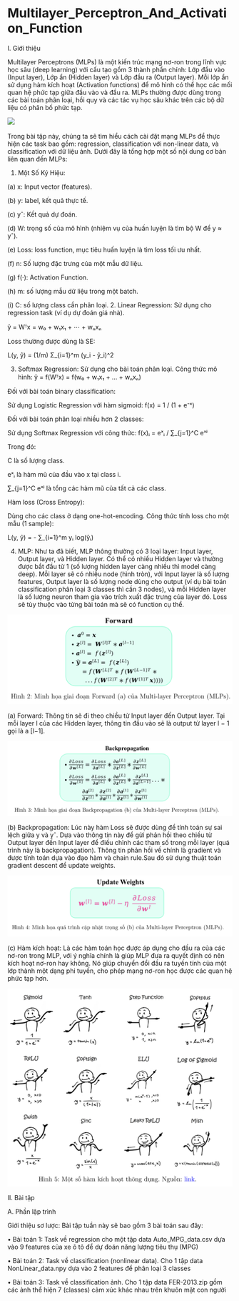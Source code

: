 # Multilayer_Perceptron_And_Activation_Function
I. Giới thiệu

Multilayer Perceptrons (MLPs) là một kiến trúc mạng nơ-ron trong lĩnh vực học sâu (deep
learning) với cấu tạo gồm 3 thành phần chính: Lớp đầu vào (Input layer), Lớp ẩn (Hidden layer)
và Lớp đầu ra (Output layer). Mỗi lớp ẩn sử dụng hàm kích hoạt (Activation functions) để mô
hình có thể học các mối quan hệ phức tạp giữa đầu vào và đầu ra. MLPs thường được dùng
trong các bài toán phân loại, hồi quy và các tác vụ học sâu khác trên các bộ dữ liệu có phân bố
phức tạp.

![ ](Kiến_trúc_các_lớp_MLPs.png)

Trong bài tập này, chúng ta sẽ tìm hiểu cách cài đặt mạng MLPs để thực hiện các task bao
gồm: regression, classification với non-linear data, và classification với dữ liệu ảnh. Dưới đây là
tổng hợp một số nội dung cơ bản liên quan đến MLPs:

1. Một Số Ký Hiệu:

(a) x: Input vector (features).

(b) y: label, kết quả thực tế.

(c) yˆ: Kết quả dự đoán.

(d) W: trọng số của mô hình (nhiệm vụ của huấn luyện là tìm bộ W để y ≈ yˆ).

(e) Loss: loss function, mục tiêu huấn luyện là tìm loss tối ưu nhất.

(f) n: Số lượng đặc trưng của một mẫu dữ liệu.

(g) f(·): Activation Function.

(h) m: số lượng mẫu dữ liệu trong một batch.

(i) C: số lượng class cần phân loại.
2. Linear Regression: Sử dụng cho regression task (ví dụ dự đoán giá nhà).

ŷ = Wᵀx = w₀ + w₁x₁ + ⋯ + wₙxₙ

Loss thường được dùng là SE:

L(y, ŷ) = (1/m) Σ_{i=1}^m (y_i - ŷ_i)^2

3. Softmax Regression: Sử dụng cho bài toán phân loại.
Công thức mô hình:
ŷ = f(Wᵀx) = f(w₀ + w₁x₁ + … + wₙxₙ)

Đối với bài toán binary classification:

Sử dụng Logistic Regression với hàm sigmoid:
f(x) = 1 / (1 + e⁻ˣ)

Đối với bài toán phân loại nhiều hơn 2 classes:

Sử dụng Softmax Regression với công thức:
f(x)ᵢ = eˣᵢ / ∑_{j=1}^C eˣʲ

Trong đó:

C là số lượng class.

eˣᵢ là hàm mũ của đầu vào x tại class i.

∑_{j=1}^C eˣʲ là tổng các hàm mũ của tất cả các class.

Hàm loss (Cross Entropy):

Dùng cho các class ở dạng one-hot-encoding. Công thức tính loss cho một mẫu (1 sample):

L(y, ŷ) = - ∑_{i=1}^m yᵢ log(ŷᵢ)

4. MLP: Như ta đã biết, MLP thông thường có 3 loại layer: Input layer, Output layer, và
Hidden layer. Có thể có nhiều Hidden layer và thường được bắt đầu từ 1 (số lượng hidden
layer càng nhiều thì model càng deep). Mỗi layer sẽ có nhiều node (hình tròn), với Input
layer là số lượng features, Output layer là số lượng node dùng cho output (ví dụ bài toán
classification phân loại 3 classes thì cần 3 nodes), và mỗi Hidden layer là số lượng neuron
tham gia vào trích xuất đặc trưng của layer đó. Loss sẽ tùy thuộc vào từng bài toán mà sẽ
có function cụ thể.

![ ](Forward_MLP.png)

(a) Forward: Thông tin sẽ đi theo chiều từ Input layer đến Output layer. Tại mỗi layer
l của các Hidden layer, thông tin đầu vào sẽ là output từ layer l − 1 gọi là a
[l−1].

![ ](Backpropagation_MLP.png)

(b) Backpropagation: Lúc này hàm Loss sẽ được dùng để tính toán sự sai lệch giữa y
và yˆ. Dựa vào thông tin này để gửi phản hồi theo chiều từ Output layer đến Input
layer để điều chỉnh các tham số trong mỗi layer (quá trình này là backpropagation).
Thông tin phản hồi về chính là gradient và được tính toán dựa vào đạo hàm và chain
rule.Sau đó sử dụng thuật toán gradient descent để update weights.

![ ](Update_weights.png)

(c) Hàm kích hoạt: Là các hàm toán học được áp dụng cho đầu ra của các nơ-ron trong
MLP, với ý nghĩa chính là giúp MLP đưa ra quyết định có nên kích hoạt nơ-ron hay
không. Nó giúp chuyển đổi đầu ra tuyến tính của một lớp thành một dạng phi tuyến,
cho phép mạng nơ-ron học được các quan hệ phức tạp hơn.

![ ](Activation_function.png)

II. Bài tập

A. Phần lập trình

Giới thiệu sơ lược: Bài tập tuần này sẽ bao gồm 3 bài toán sau đây:

• Bài toán 1: Task về regression cho một tập data Auto_MPG_data.csv dựa vào 9
features của xe ô tô để dự đoán năng lượng tiêu thụ (MPG)

• Bài toán 2: Task về classification (nonlinear data). Cho 1 tập data NonLinear_data.npy
dựa vào 2 features để phân loại 3 classes

• Bài toán 3: Task về classification ảnh. Cho 1 tập data FER-2013.zip gồm các ảnh thể
hiện 7 (classes) cảm xúc khác nhau trên khuôn mặt con người
